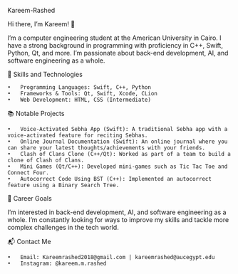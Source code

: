 Kareem-Rashed

Hi there, I’m Kareem! 👋

I’m a computer engineering student at the American University in Cairo. I have a strong background in programming with proficiency in C++, Swift, Python, Qt, and more. I’m passionate about back-end development, AI, and software engineering as a whole.

🚀 Skills and Technologies

	•	Programming Languages: Swift, C++, Python
	•	Frameworks & Tools: Qt, Swift, Xcode, CLion
	•	Web Development: HTML, CSS (Intermediate)

📚 Notable Projects

	•	Voice-Activated Sebha App (Swift): A traditional Sebha app with a voice-activated feature for reciting Sebhas.
 	•	Online Journal Documentation (Swift): An online journal where you can share your latest thoughts/achievements with your friends.
	•	Clash of Clans Clone (C++/Qt): Worked as part of a team to build a clone of Clash of Clans.
	•	Mini Games (Qt/C++): Developed mini-games such as Tic Tac Toe and Connect Four.
	•	Autocorrect Code Using BST (C++): Implemented an autocorrect feature using a Binary Search Tree.

🌱 Career Goals

I’m interested in back-end development, AI, and software engineering as a whole. I’m constantly looking for ways to improve my skills and tackle more complex challenges in the tech world.

📬 Contact Me

	•	Email: Kareemrashed2018@gmail.com | kareemrashed@aucegypt.edu
	•	Instagram: @kareem.m.rashed
